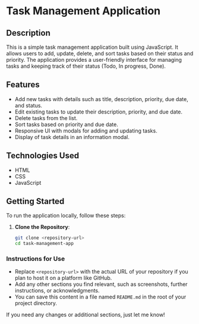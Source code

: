 # Task Management Application

## Description
This is a simple task management application built using JavaScript. It allows users to add, update, delete, and sort tasks based on their status and priority. The application provides a user-friendly interface for managing tasks and keeping track of their status (Todo, In progress, Done).

## Features
- Add new tasks with details such as title, description, priority, due date, and status.
- Edit existing tasks to update their description, priority, and due date.
- Delete tasks from the list.
- Sort tasks based on priority and due date.
- Responsive UI with modals for adding and updating tasks.
- Display of task details in an information modal.

## Technologies Used
- HTML
- CSS
- JavaScript

## Getting Started
To run the application locally, follow these steps:

1. **Clone the Repository**:
   ```bash
   git clone <repository-url>
   cd task-management-app


### Instructions for Use
- Replace `<repository-url>` with the actual URL of your repository if you plan to host it on a platform like GitHub.
- Add any other sections you find relevant, such as screenshots, further instructions, or acknowledgments.
- You can save this content in a file named `README.md` in the root of your project directory. 

If you need any changes or additional sections, just let me know!

